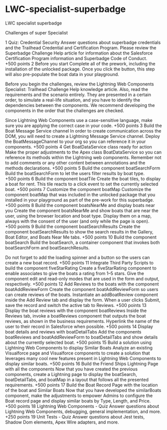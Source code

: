 # LWC-specialist-superbadge
LWC specialist superbadge

Challenges of super Specialist

1
Quiz: Credential Security
Answer questions about superbadge credentials and the Trailhead Credential and Certification Program. Please review the Superbadge Challenge Help article for information about the Salesforce Certification Program information and Superbadge Code of Conduct.
+500 points
2
Before you start
Complete all of the prework, including the installation of the unlocked package. Once you click the button, this step will also pre-populate the boat data in your playground.

Before you begin the challenges, review the Lightning Web Components Specialist: Trailhead Challenge Help knowledge article. Also, read the requirements and the scenario entirely. They are presented in a certain order, to simulate a real-life situation, and you have to identify the dependencies between the components. We recommend developing the components in the order that the challenges are checked.

Since Lightning Web Components use a case-sensitive language, make sure you are applying the correct case in your code.
+500 points
3
Build the Boat Message Service channel
In order to create communication across the DOM, you will need to create a Lightning Message Service channel. Deploy the BoatMessageChannel to your org so you can reference it in your components.
+500 points
4
Get BoatDataService class ready for action
Make the proper adjustments to the Apex class BoatDataService so you can reference its methods within the Lightning web components. Remember not to add comments or any other content between annotations and the methods declarations.
+500 points
5
Build the component boatSearchForm
Build the boatSearchForm to let the users filter results by boat type.
+500 points
6
Build the component boatTile
Create the boat tiles, to display a boat for rent. This tile reacts to a click event to set the currently selected boat.
+500 points
7
Customize the component boatMap
Customize the component boatMap that was included in the unlocked package that you installed in your playground as part of the pre-work for this superbadge.
+500 points
8
Build the component boatsNearMe and display boats near you
Create the component boatsNearMe and show boats that are near the user, using the browser location and boat type. Display them on a map, always with the consent of the user (and only while the page is open).
+500 points
9
Build the component boatSearchResults
Create the component boatSearchResults to show the search results in the Gallery, Boat Editor, and Boats Near Me tabs.
+500 points
10
Build the component boatSearch
Build the boatSearch, a container component that invokes both boatSearchForm and boatSearchResults.

Do not forget to add the loading spinner and a button so the users can create a new boat record.
+500 points
11
Integrate Third Party Scripts to build the component fiveStarRating
Create a fiveStarRating component to enable associates to give the boats a rating from 1–5 stars. Give the component edit and read-only modes that are used in the form and output, respectively.
+500 points
12
Add Reviews to the boats with the component boatAddReviewForm
Create the component boatAddReviewForm so users can create reviews of the boats. Instantiate an addBoatReview component inside the Add Review tab and display the form. When a user clicks Submit, save the record and switch the active tab to Reviews.
+500 points
13
Display the boat reviews with the component boatReviews
Inside the Reviews tab, invoke a boatReviews component that outputs the boat reviews, as shown in the business requirements. Hyperlink the name of the user to their record in Salesforce when possible.
+500 points
14
Display boat details and reviews with boatDetailTabs
Add the components boatReviews and boatAddReviewForm to boatDetailTabs and show details about the currently selected boat.
+500 points
15
Build a solution using Lightning Web Components to display Similar Boats
Analyze an existing Visualforce page and Visualforce components to create a solution that leverages many cool new features present in Lightning Web Components to display similar boats.
+500 points
16
Build the Friend Ships Lightning Page with all the components
Now that you have created the previous components, create a Lightning page to display the boatSearch, boatDetailTabs, and boatMap in a layout that follows all the presented requirements.
+500 points
17
Build the Boat Record Page with the location of the boat and Similar Boats
Now that you have developed the similarBoats component, make the adjustments to empower Admins to configure the Boat record page and display similar boats by Type, Length, and Price.
+500 points
18
Lightning Web Components - Quiz
Answer questions about Lightning Web Components, debugging, general implementation, and more.
+250 points
19
Unit Tests - Quiz
Answer questions about Jest tests, Shadow Dom elements, Apex Wire adapters, and more.

